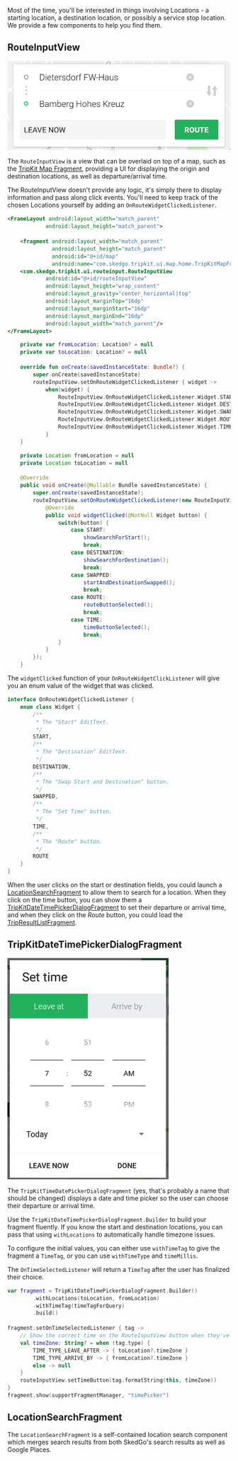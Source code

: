 Most of the time, you'll be interested in things involving Locations - a starting location, a destination location,
or possibly a service stop location. We provide a few components to help you find them.

## RouteInputView
![RouteInputView](img/RouteInputView.png)

The `RouteInputView` is a view that can be overlaid on top of a map, such as the  [TripKit Map Fragment](tripkit_map_fragment.md), 
providing a UI for displaying the origin and destination locations, as well as departure/arrival time.

The RouteInputView doesn't provide any logic, it's simply there to display information and pass along click events.
You'll need to keep track of the chosen Locations yourself by adding an `OnRouteWidgetClickedListener`.

```xml tab="Layout"
<FrameLayout android:layout_width="match_parent"
            android:layout_height="match_parent">

    <fragment android:layout_width="match_parent"
              android:layout_height="match_parent"
              android:id="@+id/map"
              android:name="com.skedgo.tripkit.ui.map.home.TripKitMapFragment"/>
    <com.skedgo.tripkit.ui.routeinput.RouteInputView
            android:id="@+id/routeInputView"
            android:layout_height="wrap_content"
            android:layout_gravity="center_horizontal|top"
            android:layout_marginTop="16dp"
            android:layout_marginStart="16dp"
            android:layout_marginEnd="16dp"
            android:layout_width="match_parent"/>
</FrameLayout>
```

```kotlin tab="Kotlin"
    private var fromLocation: Location? = null
    private var toLocation: Location? = null

    override fun onCreate(savedInstanceState: Bundle?) {
        super.onCreate(savedInstanceState)
        routeInputView.setOnRouteWidgetClickedListener { widget ->
            when(widget) {
                RouteInputView.OnRouteWidgetClickedListener.Widget.START -> showSearchForStart()
                RouteInputView.OnRouteWidgetClickedListener.Widget.DESTINATION -> showSearchForDestination()
                RouteInputView.OnRouteWidgetClickedListener.Widget.SWAPPED -> startAndDestinationSwapped()
                RouteInputView.OnRouteWidgetClickedListener.Widget.ROUTE ->routeButtonSelected()
                RouteInputView.OnRouteWidgetClickedListener.Widget.TIME -> timeButtonSelected()
            }
    }
```

```java tab="Java"
    private Location fromLocation = null
    private Location toLocation = null

    @Override
    public void onCreate(@Nullable Bundle savedInstanceState) {
        super.onCreate(savedInstanceState);
        routeInputView.setOnRouteWidgetClickedListener(new RouteInputView.OnRouteWidgetClickedListener() {
            @Override
            public void widgetClicked(@NotNull Widget button) {
                switch(button) {
                    case START:
                        showSearchForStart();
                        break;
                    case DESTINATION:
                        showSearchForDestination();
                        break;
                    case SWAPPED:
                        startAndDestinationSwapped();
                        break;
                    case ROUTE:
                        routeButtonSelected();
                        break;
                    case TIME:
                        timeButtonSelected();
                        break;
                }
            }                   
        });
    }
```

The `widgetClicked` function of your `OnRouteWidgetClickListener` will give you an enum value of the widget that was 
clicked.

````kotlin
interface OnRouteWidgetClickedListener {
    enum class Widget {
        /**
         * The "Start" EditText.
         */
        START,
        /**
         * The "Destination" EditText.
         */
        DESTINATION,
        /**
         * The "Swap Start and Destination" button.
         */
        SWAPPED,
        /**
         * The "Set Time" button.
         */
        TIME,
        /**
         * The "Route" button.
         */
        ROUTE
    }
}
````

When the user clicks on the start or destination fields, you could launch a [LocationSearchFragment](#locationsearchfragment) to allow them to 
search for a location. When they click on the time button, you can show them a [TripKitDateTimePickerDialogFragment](#tripkitdatetimepickerdialogfragment) 
to set their departure or arrival time, and when they click on the *Route* button, you could load the [TripResultListFragment](trip_results.md).

## TripKitDateTimePickerDialogFragment
![TripKitDateTimePickerDialogFragment](img/TripKitTimeDatePickerDialog.png)

The `TripKitTimeDatePickerDialogFragment` (yes, that's probably a name that should be changed)
displays a date and time picker so the user can choose their departure or arrival time. 

Use the `TripKitDateTimePickerDialogFragment.Builder` to build your fragment fluently. If you know the start and 
destination locations, you can pass that using `withLocations` to automatically handle timezone issues. 

To configure the initial values, you can either use `withTimeTag` to give the fragment a `TimeTag`, or you can use
`withTimeType` and `timeMillis`.

The `OnTimeSelectedListener` will return a `TimeTag` after the user has finalized their choice.

````kotlin tab="Kotlin"
var fragment = TripKitDateTimePickerDialogFragment.Builder()
        .withLocations(toLocation, fromLocation)
        .withTimeTag(timeTagForQuery)
        .build()

fragment.setOnTimeSelectedListener { tag ->
    // Show the correct time on the RouteInputView button when they've changed the time
    val timeZone: String? = when (tag.type) {
        TIME_TYPE_LEAVE_AFTER -> { toLocation?.timeZone }
        TIME_TYPE_ARRIVE_BY -> { fromLocation?.timeZone }
        else -> null
    }
    routeInputView.setTimeButton(tag.formatString(this, timeZone))
}
fragment.show(supportFragmentManager, "timePicker")

````
## LocationSearchFragment

The `LocationSearchFragment` is a self-contained location search component which merges search results from both SkedGo's
search results as well as Google Places. 

